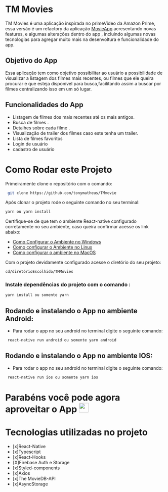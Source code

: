 # TM Movies 

TM Movies é uma aplicação inspirada no primeVideo da Amazon Prime, essa versão é um refactory da aplicação [MovieApp](https://github.com/tonymatheus/MovieApp) acresentando novas features, e algumas alterações dentro do app , incluindo algumas novas tecnologias para agregar muito mais na desenvoltura e funcionalidade do app.

## Objetivo do App
Essa aplicação tem como objetivo possibilitar ao usuário a possibilidade de visualizar a listagem dos filmes mais recentes, ou filmes que ele queira procurar e que esteja disponível para busca,facilitando assim a buscar por filmes centralizando isso em um só lugar.

## Funcionalidades  do App
- Listagem de filmes dos mais recentes até os mais antigos.
- Busca de filmes .
- Detalhes sobre cada filme .
- Visualização de trailer dos filmes caso este tenha um trailer.
- Lista de filmes favoritos 
- Login de usuário 
- cadastro de usuário 

# Como Rodar este Projeto 

Primeiramente clone o repositório com o comando:

```bash
 git clone https://github.com/tonymatheus/TMmovie 
```

Após clonar o projeto rode o seguinte comando no seu terminal:

```bash
yarn ou yarn install
```
Certifique-se de que tem o ambiente React-native configurado corretamente no seu ambiente, caso queira confirmar acesse os link abaixo:

- [Como Configurar o Ambiente no Windows](https://reactnative.dev/docs/environment-setup)
- [Como configurar o Ambiente no Linux](https://reactnative.dev/docs/environment-setup)
- [Como configurar o ambiente no MacOS](https://reactnative.dev/docs/environment-setup)

Com o projeto devidamente configurado acesse o diretório do seu projeto:

```bash 
cd/diretórioEscolhido/TMMovies
```
### Instale dependências do projeto com o comando :
```bash
yarn install ou somente yarn
```

## Rodando e instalando o App no ambiente Android:
- Para rodar o app no seu android no terminal digite o seguinte comando:
```bash
 react-native run android ou somente yarn android
```
## Rodando e instalando o App no ambiente IOS:
- Para rodar o app no seu android no terminal digite o seguinte comando:
```bash
 react-native run ios ou somente yarn ios
```

# Parabéns você pode agora aproveitar o App <img src="https://github.com/TheDudeThatCode/TheDudeThatCode/blob/master/Assets/Mario_Hello_Big.gif" width="30px">


# Tecnologias utilizadas no projeto 

- [x]React-Native
- [x]Typescript
- [x]React-Hooks
- [X]Firebase Auth e Storage 
- [x]Styled-components
- [x]Axios
- [x]The MovieDB-API
- [x]AsyncStorage
